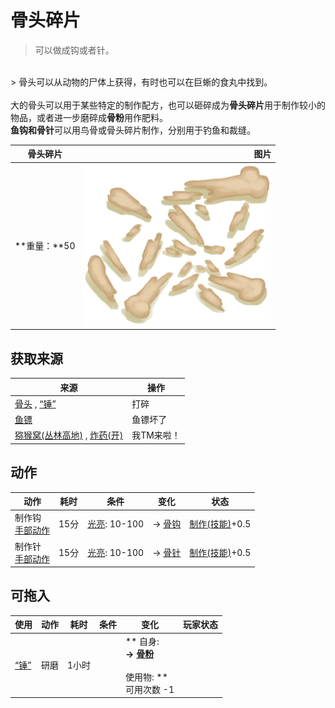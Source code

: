 # 骨头碎片  
> 可以做成钩或者针。  
<br>  
> 骨头可以从动物的尸体上获得，有时也可以在巨蜥的食丸中找到。<br><br>大的骨头可以用于某些特定的制作配方，也可以砸碎成为<b>骨头碎片</b>用于制作较小的物品，或者进一步磨碎成<b>骨粉</b>用作肥料。<br><b>鱼钩和骨针</b>可以用鸟骨或骨头碎片制作，分别用于钓鱼和裁缝。  
  
  骨头碎片  |   图片   
 ----  |  ----:   
 **重量：**50  |  <img decoding="async" src="Sprite/BoneSplinters.png" href="a.md" style="max-width:300px;max-height:300px;">   
  
## 获取来源  
来源  |  操作  
----  |  ----  
[骨头](Bones.md) , [“锤”](tag_Hammer.md)  |  打碎  
[鱼镖](HarpoonBone.md)  |  鱼镖坏了  
[猕猴窝(丛林高地)](MacaqueDenEntrance.md) , [炸药(开)](DynamiteOn.md)  |  我TM来啦！  
## 动作  
动作  |  耗时  |  条件  |  变化  |  状态  
----  |  ----  |  ----  |  ----  |  ----  
制作钩<br>[手部动作](HandAction.md)  |  15分  |  [光亮](Light.md): 10-100  |  → [骨钩](HookBone.md)  |  [制作(技能)](Skill_Crafting.md)+0.5  
制作针<br>[手部动作](HandAction.md)  |  15分  |  [光亮](Light.md): 10-100  |  → [骨针](BoneNeedle.md)  |  [制作(技能)](Skill_Crafting.md)+0.5  
## 可拖入  
使用  |  动作  |  耗时  |  条件  |  变化  |  玩家状态  
----  |  ----  |  ----  |  ----  |  ----  |  ----  
[“锤”](tag_Hammer.md)  |  研磨<br>  |  1小时  |    |  ** 自身: **<br>→ [骨粉](Bonemeal.md)<br><br>** 使用物: **<br>可用次数  -1  |    

